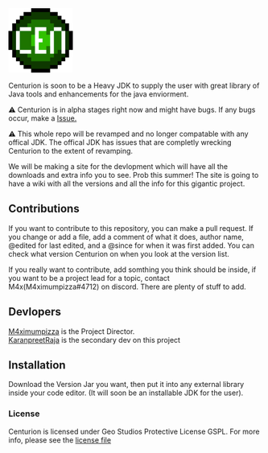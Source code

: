 <img src="assets/Centurion.png" width="128">
<br />

Centurion is soon to be a Heavy JDK to supply the user with great library of Java tools and enhancements 
for the java enviorment. 

:warning: Centurion is in alpha stages right now and might have bugs. If any bugs occur, make a [Issue.](https://github.com/GeoStudios/Centurion/issues)

:warning: This whole repo will be revamped and no longer compatable with any offical JDK. The offical JDK has issues that are completly wrecking Centurion to the extent of revamping.

We will be making a site for the devlopment which will have all the downloads and extra info 
you to see. Prob this summer! The site is going to have a wiki with all the versions and all 
the info for this gigantic project.

## Contributions

If you want to contribute to this repository, you can make a pull request. If you change or add a file,
add a comment of what it does, author name, @edited for last edited, and a @since for when it was first
added. You can check what version Centurion on when you look at the version list.

If you really want to contribute, add somthing you think should be inside, if you want to be a project 
lead for a topic, contact M4x(M4ximumpizza#4712) on discord. There are plenty of stuff to add.

## Devlopers

[M4ximumpizza](https://github.com/M4ximumPizza) is the Project Director. </br>
[KaranpreetRaja](https://github.com/KaranpreetRaja) is the secondary dev on this project

## Installation

Download the Version Jar you want, then put it into any external library inside your code editor. (It will
soon be an installable JDK for the user).

### License

Centurion is licensed under Geo Studios Protective License GSPL. For more info, please see the [license file](https://github.com/GeoStudios/Centurion/blob/main/License.rtf)
